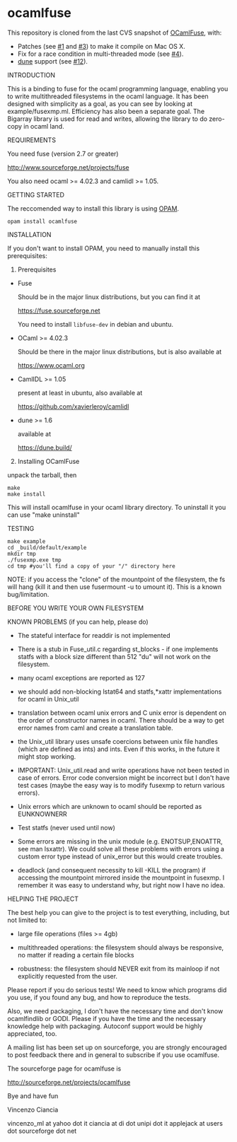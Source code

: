 ocamlfuse
=========

This repository is cloned from the last CVS snapshot of
[OCamlFuse](http://sourceforge.net/projects/ocamlfuse/), with:
* Patches (see [#1](https://github.com/astrada/ocamlfuse/pull/1) and [#3](https://github.com/astrada/ocamlfuse/pull/3)) to make it compile on Mac OS X.
* Fix for a race condition in multi-threaded mode (see [#4](https://github.com/astrada/ocamlfuse/issue/4)).
* [dune](https://github.com/ocaml/dune) support (see [#12](https://github.com/astrada/ocamlfuse/pull/12)).

INTRODUCTION

This is a binding to fuse for the ocaml programming language, enabling
you to write multithreaded filesystems in the ocaml language. It has
been designed with simplicity as a goal, as you can see by looking at
example/fusexmp.ml. Efficiency has also been a separate goal. The
Bigarray library is used for read and writes, allowing the library to
do zero-copy in ocaml land.

REQUIREMENTS

You need fuse (version 2.7 or greater)

http://www.sourceforge.net/projects/fuse

You also need ocaml >= 4.02.3 and camlidl >= 1.05.

GETTING STARTED

The reccomended way to install this library is using
[OPAM](http://opam.ocaml.org/).

    opam install ocamlfuse


INSTALLATION

If you don't want to install OPAM, you need to manually install this
prerequisites:

1) Prerequisites

- Fuse

  Should be in the major linux distributions, but you can find it at

  https://fuse.sourceforge.net

  You need to install `libfuse-dev` in debian and ubuntu.

- OCaml >= 4.02.3

  Should be there in the major linux distributions, but is also available at

  https://www.ocaml.org

- CamlIDL >= 1.05

  present at least in ubuntu, also available at

  https://github.com/xavierleroy/camlidl

- dune >= 1.6

  available at
  
  https://dune.build/

2) Installing OCamlFuse

  unpack the tarball, then

    make
    make install

  This will install ocamlfuse in your ocaml library directory. To uninstall
  it you can use "make uninstall"

TESTING

    make example
    cd _build/default/example
    mkdir tmp
    ./fusexmp.exe tmp
    cd tmp #you'll find a copy of your "/" directory here

NOTE: if you access the "clone" of the mountpoint of the filesystem, the fs will hang (kill it and then use fusermount -u to umount it). This is a known bug/limitation.

BEFORE YOU WRITE YOUR OWN FILESYSTEM

KNOWN PROBLEMS (if you can help, please do)

- The stateful interface for readdir is not implemented

- There is a stub in Fuse_util.c regarding st_blocks - if one
  implements statfs with a block size different
  than 512 "du" will not work on the filesystem.

- many ocaml exceptions are reported as 127

- we should add non-blocking lstat64 and statfs,*xattr implementations for
  ocaml in Unix_util

- translation between ocaml unix errors and C unix error is dependent
  on the order of constructor names in ocaml. There should be a way to
  get error names from caml and create a translation table.

- the Unix_util library uses unsafe coercions between unix file
  handles (which are defined as ints) and ints. Even if this works, in
  the future it might stop working.

- IMPORTANT: Unix_util.read and write operations have not been tested
  in case of errors. Error code conversion might be incorrect but I
  don't have test cases (maybe the easy way is to modify fusexmp to
  return various errors).

- Unix errors which are unknown to ocaml should be reported as EUNKNOWNERR

- Test statfs (never used until now)

- Some errors are missing in the unix module (e.g. ENOTSUP,ENOATTR,
  see man lsxattr). We could solve all these problems with errors using
  a custom error type instead of unix_error but this would create
  troubles.

- deadlock (and consequent necessity to kill -KILL the program) if
  accessing the mountpoint mirrored inside the mountpoint in
  fusexmp. I remember it was easy to understand why, but right now I
  have no idea.

HELPING THE PROJECT

The best help you can give to the project is to test everything,
including, but not limited to:

- large file operations (files >= 4gb)

- multithreaded operations: the filesystem should always be responsive,
  no matter if reading a certain file blocks

- robustness: the filesystem should NEVER exit from its mainloop if not
  explicitly requested from the user.

Please report if you do serious tests! We need to know which programs
did you use, if you found any bug, and how to reproduce the tests.

Also, we need packaging, I don't have the necessary time and don't know
ocamlfindlib or GODI. Please if you have the time and the necessary
knowledge help with packaging. Autoconf support would be highly appreciated,
too.

 A mailing list has been set up on sourceforge, you are strongly
encouraged to post feedback there and in general to subscribe if you use ocamlfuse.

The sourceforge page for ocamlfuse is

http://sourceforge.net/projects/ocamlfuse

Bye and have fun

Vincenzo Ciancia

vincenzo_ml at yahoo dot it
ciancia at di dot unipi dot it
applejack at users dot sourceforge dot net
